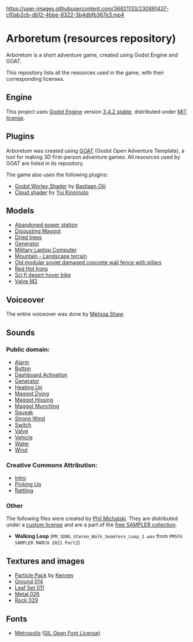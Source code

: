 https://user-images.githubusercontent.com/36821133/230891437-cf0ab2cb-db12-4bbe-8322-3b4dbfb367e3.mp4

# Arboretum (resources repository)

Arboretum is a short adventure game, created using Godot Engine and GOAT.

This repository lists all the resources used in the game, with their corresponding licenses.

## Engine

This project uses [Godot Engine](https://github.com/godotengine/godot)
version [3.4.2 stable](https://downloads.tuxfamily.org/godotengine/3.4.2/),
distributed under [MIT license](https://godotengine.org/license).

## Plugins

Arboretum was created using [GOAT](https://github.com/miskatonicstudio/goat) (Godot Open Adventure Template),
a tool for making 3D first-person adventure games. All resources used by GOAT are listed in its repository.

The game also uses the following plugins:
* [Godot Worley Shader](https://github.com/BastiaanOlij/godot-worley-shader) by [Bastiaan Olij](https://www.youtube.com/bastiaanolij)
* [Cloud shader](https://godotengine.org/asset-library/asset/797) by [Yui Kinomoto](https://arlez80.net/)

## Models

* [Abandoned power station](https://www.cgtrader.com/3d-models/exterior/industrial/abandoned-power-station)
* [Disgusting Maggot](https://www.cgtrader.com/3d-models/animals/insect/disgusting-maggot)
* [Dried trees](https://www.cgtrader.com/3d-models/plant/other/dried-trees)
* [Generator](https://www.cgtrader.com/3d-models/industrial/tool/generator-d8ace436-d1b3-40e8-be2a-1ebb79834e9d)
* [Military Laptop Computer](https://www.cgtrader.com/3d-models/military/other/military-laptop-computer)
* [Mountain - Landscape terrain](https://www.cgtrader.com/free-3d-models/exterior/landscape/mountain-b480a8db-2cbb-4040-a484-4298c2e00349)
* [Old modular soviet damaged concrete wall fence with pillars](https://www.cgtrader.com/3d-models/exterior/industrial/old-modular-soviet-damaged-concrete-wall-fence-with-pillars)
* [Red Hot Irons](https://www.cgtrader.com/3d-models/industrial/other/red-hot-irons)
* [Sci fi desert hover bike](https://www.cgtrader.com/3d-models/vehicle/sci-fi/sci-fi-desert-hover-bike)
* [Valve M2](https://www.cgtrader.com/3d-models/industrial/part/valve-m2)

## Voiceover

The entire voiceover was done by [Melissa Shaw](https://www.fiverr.com/toonlover91).

## Sounds

### Public domain:

* [Alarm](https://freesound.org/people/AnthonyRamirez/sounds/455409/)
* [Button](https://freesound.org/people/LamaMakesMusic/sounds/403556/)
* [Dashboard Activation](https://freesound.org/people/Klerrp/sounds/143211/)
* [Generator](https://freesound.org/people/DiscoveryME/sounds/367175/)
* [Heating Up](https://freesound.org/people/rombart/sounds/197800/)
* [Maggot Dying](https://freesound.org/people/spookymodem/sounds/202100/)
* [Maggot Hissing](https://freesound.org/people/j1987/sounds/140715/)
* [Maggot Munching](https://freesound.org/people/dav0r/sounds/223964/)
* [Squeak](https://freesound.org/people/alienistcog/sounds/219271/)
* [Strong Wind](https://freesound.org/people/felix.blume/sounds/146914/)
* [Switch](https://freesound.org/people/Deathscyp/sounds/404049/)
* [Valve](https://freesound.org/people/Lemonadexpert/sounds/542124/)
* [Vehicle](https://freesound.org/people/MickBoere/sounds/348857/)
* [Water](https://freesound.org/people/macdaddyno1/sounds/321592/)
* [Wind](https://freesound.org/people/kyles/sounds/454072/)

### Creative Commons Attribution:

* [Intro](https://freesound.org/people/SFX_AFRIK/sounds/583119/)
* [Picking Up](https://freesound.org/people/SilverIllusionist/sounds/411177/)
* [Rattling](https://freesound.org/people/Cell31_Sound_Productions/sounds/198095/)

### Other

The following files were created by [Phil Michalski](https://www.pmsfx.com/). They are distributed under a [custom license](https://www.pmsfx.com/legal-1) and are a part of the [free SAMPLER collection](https://www.pmsfx.com/sampler).

* **Walking Loop** (`PM_SDNG_Stereo_Walk_Seamless_Loop_1.wav` from `PMSFX SAMPLER MARCH 2021 Part2`) 

## Textures and images

* [Particle Pack](https://www.kenney.nl/assets/particle-pack) by [Kenney](https://www.kenney.nl/)
* [Ground 014](https://ambientcg.com/view?id=Ground014)
* [Leaf Set 011](https://ambientcg.com/view?id=LeafSet011)
* [Metal 026](https://ambientcg.com/view?id=Metal026)
* [Rock 029](https://ambientcg.com/view?id=Rock029)

## Fonts

* [Metropolis](https://www.1001fonts.com/metropolis-font.html) ([SIL Open Font License](http://scripts.sil.org/OFL))
